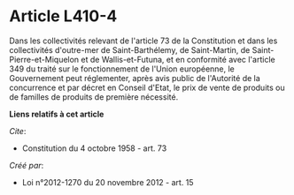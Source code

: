 # Article L410-4

Dans les collectivités relevant de l'article 73 de la Constitution et dans les collectivités d'outre-mer de Saint-Barthélemy,
de Saint-Martin, de Saint-Pierre-et-Miquelon et de Wallis-et-Futuna, et en conformité avec l'article 349 du traité sur le
fonctionnement de l'Union européenne, le Gouvernement peut réglementer, après avis public de l'Autorité de la concurrence et
par décret en Conseil d'Etat, le prix de vente de produits ou de familles de produits de première nécessité.

**Liens relatifs à cet article**

_Cite_:

  - Constitution du 4 octobre 1958 - art. 73

_Créé par_:

  - Loi n°2012-1270 du 20 novembre 2012 - art. 15
